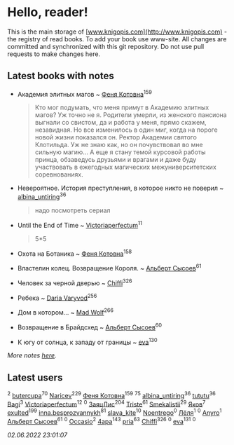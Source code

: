 # Hello, reader!
This is the main storage of [www.knigopis.com](http://www.knigopis.com) - the registry of read books.
To add your book use www-site. All changes are committed and synchronized with this git repository.
Do not use pull requests to make changes here.


## Latest books with notes
* Академия элитных магов ~ [Феня Котовна](users/109/109746193906459706720-google)<sup>159</sup>
    > Кто мог подумать, что меня примут в Академию элитных магов? Уж точно не я. Родители умерли, из женского пансиона выгнали со свистом, да и работа у меня, прямо скажем, незавидная. Но все изменилось в один миг, когда на пороге новой жизни показался он. Ректор Академии святого Клотильда. Уж не знаю как, но он почувствовал во мне сильную магию… А еще я стану темой курсовой работы принца, обзаведусь друзьями и врагами и даже буду участвовать в ежегодных магических межуниверситетских соревнованиях.

* Невероятное. История преступления, в которое никто не поверил ~ [albina_untiring](users/257/2579695-vkontakte)<sup>36</sup>
    > надо посмотреть сериал

* Until the End of Time ~ [Victoriaperfectum](users/117/117396356938980769291-google)<sup>11</sup>
    > 5*5

* Охота на Ботаника ~ [Феня Котовна](users/109/109746193906459706720-google)<sup>158</sup>

* Властелин колец. Возвращение Короля. ~ [Альберт Сысоев](users/474/47446642-vkontakte)<sup>61</sup>

* Человек за черной дверью ~ [Chiffi](users/105/105831994080785626680-google)<sup>326</sup>

* Ребека ~ [Daria Varyvod](users/829/829893410524253-facebook)<sup>256</sup>

* Дом в котором... ~ [Mad Wolf](users/947/94738840-vkontakte)<sup>266</sup>

* Возвращение в Брайдсхед ~ [Альберт Сысоев](users/474/47446642-vkontakte)<sup>60</sup>

* К югу от солнца, к западу от границы ~ [eva](users/111/111656270551033014778-google)<sup>130</sup>


_More notes [here](latest_books_with_notes.md)._


## Latest users
[](users/309/309238388536274478-mailru)<sup>2</sup> 
[butercupa](users/193/193697993-vkontakte)<sup>70</sup> 
[Naricev](users/107/107090515204537133928-google)<sup>229</sup> 
[Феня Котовна](users/109/109746193906459706720-google)<sup>159</sup> 
[](users/153/1537586159620888-facebook)<sup>75</sup> 
[albina_untiring](users/257/2579695-vkontakte)<sup>36</sup> 
[tututu](users/135/135685382-vkontakte)<sup>36</sup> 
[Bagi](users/336/336375377-vkontakte)<sup>3</sup> 
[Victoriaperfectum](users/117/117396356938980769291-google)<sup>12</sup> 
[](users/101/101993023995003150366-google)<sup>0</sup> 
[ЗаяцЛис](users/112/112388384595246311466-google)<sup>204</sup> 
[Triste](users/517/5175580462988229760-mailru)<sup>61</sup> 
[Smekalistii](users/864/86487125-vkontakte)<sup>29</sup> 
[Яков](users/105/105550558690336621150-google)<sup>7</sup> 
[exulted](users/100/100599204551896265722-google)<sup>199</sup> 
[inna.besprozvannykh](users/733/73323849-yandex)<sup>81</sup> 
[slava_kite](users/134/134671934-vkontakte)<sup>10</sup> 
[Noentrego](users/117/117044164287670732330-google)<sup>0</sup> 
[Лёля](users/116/116548990352210245412-google)<sup>1</sup> 
[](users/100/1001822779-yandex)<sup>0</sup> 
[Anyro](users/114/114881333859552166326-google)<sup>1</sup> 
[Альберт Сысоев](users/474/47446642-vkontakte)<sup>61</sup> 
[](users/100/100097069456712612136-google)<sup>0</sup> 
[Occasio](users/114/114033154327786537076-google)<sup>2</sup> 
[4apa](users/117/117392596378069249667-google)<sup>143</sup> 
[pria](users/128/128917939-vkontakte)<sup>63</sup> 
[Chiffi](users/105/105831994080785626680-google)<sup>326</sup> 
[](users/590/590481280-vkontakte)<sup>0</sup> 
[eva](users/111/111656270551033014778-google)<sup>131</sup> 
[](users/108/108468706061728554377-google)<sup>0</sup> 


_02.06.2022 23:01:07_
